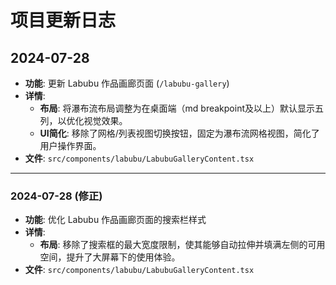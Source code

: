 # 项目更新日志

## 2024-07-28

- **功能**: 更新 Labubu 作品画廊页面 (`/labubu-gallery`)
- **详情**:
  - **布局**: 将瀑布流布局调整为在桌面端（md breakpoint及以上）默认显示五列，以优化视觉效果。
  - **UI简化**: 移除了网格/列表视图切换按钮，固定为瀑布流网格视图，简化了用户操作界面。
- **文件**: `src/components/labubu/LabubuGalleryContent.tsx`

---

### 2024-07-28 (修正)

- **功能**: 优化 Labubu 作品画廊页面的搜索栏样式
- **详情**:
  - **布局**: 移除了搜索框的最大宽度限制，使其能够自动拉伸并填满左侧的可用空间，提升了大屏幕下的使用体验。
- **文件**: `src/components/labubu/LabubuGalleryContent.tsx` 
